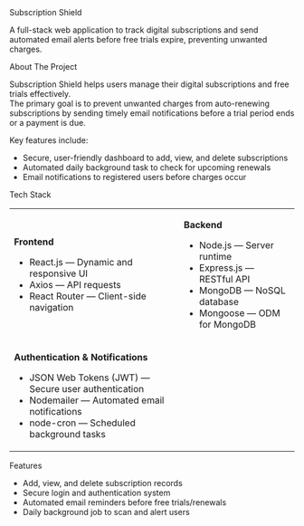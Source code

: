 <div>Subscription Shield</div> 

A full-stack web application to track digital subscriptions and send automated email alerts before free trials expire, preventing unwanted charges.


About The Project

Subscription Shield helps users manage their digital subscriptions and free trials effectively.  
The primary goal is to prevent unwanted charges from auto-renewing subscriptions by sending timely email notifications before a trial period ends or a payment is due.

Key features include:
- Secure, user-friendly dashboard to add, view, and delete subscriptions
- Automated daily background task to check for upcoming renewals
- Email notifications to registered users before charges occur


Tech Stack

<table>
<tr>
<td>

**Frontend**
- React.js — Dynamic and responsive UI  
- Axios — API requests  
- React Router — Client-side navigation  

</td>
<td>

**Backend**
- Node.js — Server runtime  
- Express.js — RESTful API  
- MongoDB — NoSQL database  
- Mongoose — ODM for MongoDB  

</td>
</tr>
<tr>
<td>

**Authentication & Notifications**
- JSON Web Tokens (JWT) — Secure user authentication  
- Nodemailer — Automated email notifications  
- node-cron — Scheduled background tasks  

</td>
<td></td>
</tr>
</table>


Features

- Add, view, and delete subscription records  
- Secure login and authentication system  
- Automated email reminders before free trials/renewals  
- Daily background job to scan and alert users  
